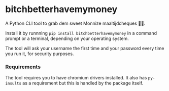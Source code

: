 # bitchbetterhavemymoney
A Python CLI tool to grab dem sweet Monnize maaltijdcheques 💸🤑.

Install it by runnning `pip install bitchbetterhavemymoney` in a command prompt or a terminal, depending on your operating system.

The tool will ask your username the first time and your password every time you run it, for security purposes. 

### Requirements

The tool requires you to have chromium drivers installed. It also has `py-insults` as a requirement but this is handled by the package itself.
